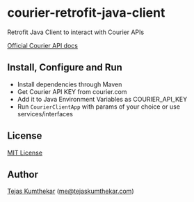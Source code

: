 # courier-retrofit-java-client

Retrofit Java Client to interact with Courier APIs

[Official Courier API docs](https://docs.courier.com/reference/introduction)

## Install, Configure and Run

* Install dependencies through Maven
* Get Courier API KEY from courier.com
* Add it to Java Environment Variables as COURIER_API_KEY
* Run `CourierClientApp` with params of your choice or use services/interfaces

## License

[MIT License](http://www.opensource.org/licenses/mit-license.php)

## Author

[Tejas Kumthekar](https://github.com/tk26) ([me@tejaskumthekar.com](mailto:me@tejaskumthekar.com))